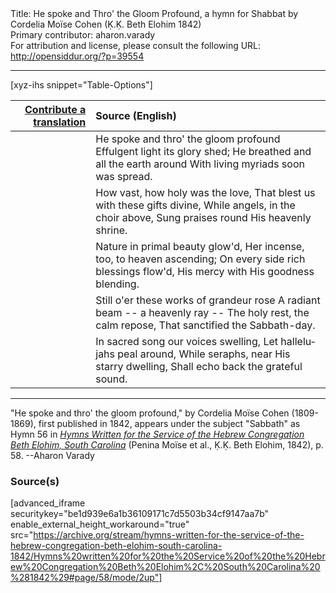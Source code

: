 <html>
<head></head>
<body>
Title: He spoke and Thro' the Gloom Profound, a hymn for Shabbat by Cordelia Moïse Cohen (Ḳ.Ḳ. Beth Elohim 1842)<br />
Primary contributor: aharon.varady<br />
For attribution and license, please consult the following URL: <a href="http://opensiddur.org/?p=39554">http://opensiddur.org/?p=39554</a>
<p />
<hr />

[xyz-ihs snippet="Table-Options"]<table style="margin-left: auto; margin-right: auto;" class="draggable">
<thead><tr><th id="x" style="text-align: right;"><a href="/translate/" target="_blank" rel="noopener">Contribute a translation</a></th><th style="text-align: left;">Source (English)</th></tr></thead>
<tbody>
<tr><td style="vertical-align:top;">
<div class="liturgy" lang="he" style="text-align: right;">

</div></td>

<td style="vertical-align:top;">
<div class="english" lang="en" style="text-align: left;">
He spoke and thro' the gloom profound 
Effulgent light its glory shed; 
He breathed and all the earth around 
With living myriads soon was spread. 
</div></td></tr>


<tr><td style="vertical-align:top;">
<div class="liturgy" lang="he" style="text-align: right;">

</div></td>

<td style="vertical-align:top;">
<div class="english" lang="en" style="text-align: left;">
How vast, how holy was the love, 
That blest us with these gifts divine, 
While angels, in the choir above, 
Sung praises round His heavenly shrine. 
</div></td></tr>


<tr><td style="vertical-align:top;">
<div class="liturgy" lang="he" style="text-align: right;">

</div></td>

<td style="vertical-align:top;">
<div class="english" lang="en" style="text-align: left;">
Nature in primal beauty glow'd, 
Her incense, too, to heaven ascending; 
On every side rich blessings flow'd, 
His mercy with His goodness blending. 
</div></td></tr>


<tr><td style="vertical-align:top;">
<div class="liturgy" lang="he" style="text-align: right;">

</div></td>

<td style="vertical-align:top;">
<div class="english" lang="en" style="text-align: left;">
Still o'er these works of grandeur rose 
A radiant beam -- a heavenly ray -- 
The holy rest, the calm repose, 
That sanctified the Sabbath-day. 
</div></td></tr>


<tr><td style="vertical-align:top;">
<div class="liturgy" lang="he" style="text-align: right;">

</div></td>

<td style="vertical-align:top;">
<div class="english" lang="en" style="text-align: left;">
In sacred song our voices swelling, 
Let hallelujahs peal around, 
While seraphs, near His starry dwelling, 
Shall echo back the grateful sound. 
</div></td></tr>
</tbody></table>

<hr />

"He spoke and thro' the gloom profound," by Cordelia Moïse Cohen (1809-1869), first published in 1842, appears under the subject "Sabbath" as Hymn 56 in <em><a href="/?p=39305">Hymns Written for the Service of the Hebrew Congregation Beth Elohim, South Carolina</a></em> (Penina Moïse et al., Ḳ.Ḳ. Beth Elohim, 1842), p. 58. --Aharon Varady

<h3>Source(s)</h3>

[advanced_iframe securitykey="be1d939e6a1b36109171c7d5503b34cf9147aa7b" enable_external_height_workaround="true" src="https://archive.org/stream/hymns-written-for-the-service-of-the-hebrew-congregation-beth-elohim-south-carolina-1842/Hymns%20written%20for%20the%20Service%20of%20the%20Hebrew%20Congregation%20Beth%20Elohim%2C%20South%20Carolina%20%281842%29#page/58/mode/2up"]

&nbsp;
</body>
</html>